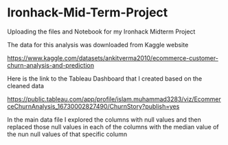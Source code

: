 # Ironhack-Mid-Term-Project
Uploading the files and Notebook for my Ironhack Midterm Project

The data for this analysis was downloaded from Kaggle website

https://www.kaggle.com/datasets/ankitverma2010/ecommerce-customer-churn-analysis-and-prediction

Here is the link to the Tableau Dashboard that I created based on the cleaned data

https://public.tableau.com/app/profile/islam.muhammad3283/viz/EcommerceChurnAnalysis_16730002827490/ChurnStory?publish=yes

In the main data file I explored the columns with null values and then replaced those null values in each of the columns with the median value of the nun null values of that specific column
